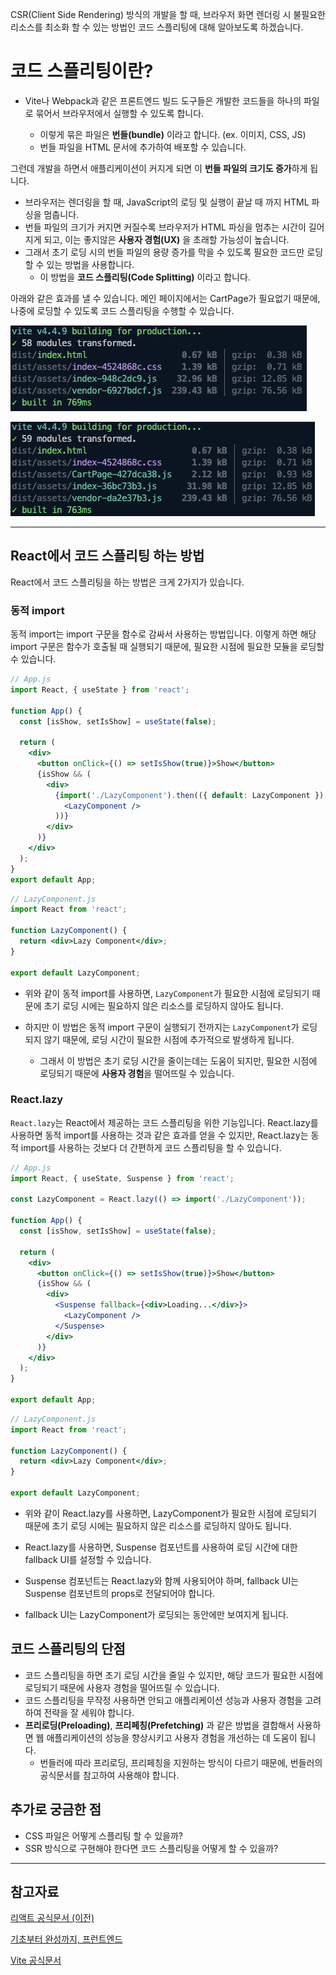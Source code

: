 CSR(Client Side Rendering) 방식의 개발을 할 때, 브라우저 화면 렌더링 시 불필요한 리소스를 최소화 할 수 있는 방법인
코드 스플리팅에 대해 알아보도록 하겠습니다.

# 코드 스플리팅이란?

- Vite나 Webpack과 같은 프론트엔드 빌드 도구들은 개발한 코드들을 하나의 파일로 묶어서 브라우저에서 실행할 수 있도록 합니다.

  - 이렇게 묶은 파일은 **번들(bundle)** 이라고 합니다. (ex. 이미지, CSS, JS)
  - 번들 파일을 HTML 문서에 추가하여 배포할 수 있습니다.

그런데 개발을 하면서 애플리케이션이 커지게 되면 이 **번들 파일의 크기도 증가**하게 됩니다.

- 브라우저는 렌더링을 할 때, JavaScript의 로딩 및 실행이 끝날 때 까지 HTML 파싱을 멈춥니다. 
- 번들 파일의 크기가 커지면 커질수록 브라우저가 HTML 파싱을 멈추는 시간이 길어지게 되고, 이는 좋지않은  **사용자 경험(UX)** 을 초래할 가능성이 높습니다. 
- 그래서 초기 로딩 시의 번들 파일의 용량 증가를 막을 수 있도록 필요한 코드만 로딩할 수 있는 방법을 사용합니다.
  - 이 방법을 **코드 스플리팅(Code Splitting)** 이라고 합니다.

아래와 같은 효과를 낼 수 있습니다. 메인 페이지에서는 CartPage가 필요없기 때문에, 나중에 로딩할 수 있도록 코드 스플리팅을 수행할 수 있습니다.

![이전](./prev.png)

![이후](./next.png)

---

## React에서 코드 스플리팅 하는 방법

React에서 코드 스플리팅을 하는 방법은 크게 2가지가 있습니다.

### 동적 import

동적 import는 import 구문을 함수로 감싸서 사용하는 방법입니다. 이렇게 하면 해당 import 구문은 함수가 호출될 때 실행되기 때문에, 필요한 시점에 필요한 모듈을 로딩할 수 있습니다.

    
```jsx
// App.js
import React, { useState } from 'react';

function App() {
  const [isShow, setIsShow] = useState(false);

  return (
    <div>
      <button onClick={() => setIsShow(true)}>Show</button>
      {isShow && (
        <div>
          {import('./LazyComponent').then(({ default: LazyComponent }) => (
            <LazyComponent />
          ))}
        </div>
      )}
    </div>
  );
}
export default App;
```


```jsx
// LazyComponent.js
import React from 'react';

function LazyComponent() {
  return <div>Lazy Component</div>;
}

export default LazyComponent;
```


- 위와 같이 동적 import를 사용하면, `LazyComponent`가 필요한 시점에 로딩되기 때문에 초기 로딩 시에는 필요하지 않은 리소스를 로딩하지 않아도 됩니다.

- 하지만 이 방법은 동적 import 구문이 실행되기 전까지는 `LazyComponent`가 로딩되지 않기 때문에, 로딩 시간이 필요한 시점에 추가적으로 발생하게 됩니다.
  - 그래서 이 방법은 초기 로딩 시간을 줄이는데는 도움이 되지만, 필요한 시점에 로딩되기 때문에 **사용자 경험**을 떨어뜨릴 수 있습니다.

### React.lazy
`React.lazy`는 React에서 제공하는 코드 스플리팅을 위한 기능입니다. React.lazy를 사용하면 동적 import를 사용하는 것과 같은 효과를 얻을 수 있지만, React.lazy는 동적 import를 사용하는 것보다 더 간편하게 코드 스플리팅을 할 수 있습니다.
  
```jsx
// App.js
import React, { useState, Suspense } from 'react';

const LazyComponent = React.lazy(() => import('./LazyComponent'));

function App() {
  const [isShow, setIsShow] = useState(false);

  return (
    <div>
      <button onClick={() => setIsShow(true)}>Show</button>
      {isShow && (
        <div>
          <Suspense fallback={<div>Loading...</div>}>
            <LazyComponent />
          </Suspense>
        </div>
      )}
    </div>
  );
}

export default App;
```
  
```jsx
// LazyComponent.js
import React from 'react';

function LazyComponent() {
  return <div>Lazy Component</div>;
}

export default LazyComponent;
```
  
- 위와 같이 React.lazy를 사용하면, LazyComponent가 필요한 시점에 로딩되기 때문에 초기 로딩 시에는 필요하지 않은 리소스를 로딩하지 않아도 됩니다.

- React.lazy를 사용하면, Suspense 컴포넌트를 사용하여 로딩 시간에 대한 fallback UI를 설정할 수 있습니다.
- Suspense 컴포넌트는 React.lazy와 함께 사용되어야 하며, fallback UI는 Suspense 컴포넌트의 props로 전달되어야 합니다.
- fallback UI는 LazyComponent가 로딩되는 동안에만 보여지게 됩니다.

## 코드 스플리팅의 단점

- 코드 스플리팅을 하면 초기 로딩 시간을 줄일 수 있지만, 해당 코드가 필요한 시점에 로딩되기 때문에 사용자 경험을 떨어뜨릴 수 있습니다.
- 코드 스플리팅을 무작정 사용하면 안되고 애플리케이션 성능과 사용자 경험을 고려하여 전략을 잘 세워야 합니다.
- **프리로딩(Preloading)**, **프리페칭(Prefetching)** 과 같은 방법을 결합해서 사용하면 웹 애플리케이션의 성능을 향상시키고 사용자 경험을 개선하는 데 도움이 됩니다.
  - 번들러에 따라 프리로딩, 프리페칭을 지원하는 방식이 다르기 때문에, 번들러의 공식문서를 참고하여 사용해야 합니다.

## 추가로 궁금한 점

- CSS 파일은 어떻게 스플리팅 할 수 있을까?
- SSR 방식으로 구현해야 한다면 코드 스플리팅을 어떻게 할 수 있을까?

--- 

## 참고자료

[리액트 공식문서 (이전)](https://ko.reactjs.org/docs/code-splitting.html)

[기초부터 완성까지, 프런트엔드](https://www.yes24.com/Product/Goods/105266398)

[Vite 공식문서](https://ko.vitejs.dev/guide/features.html#preload-directives-generation)

